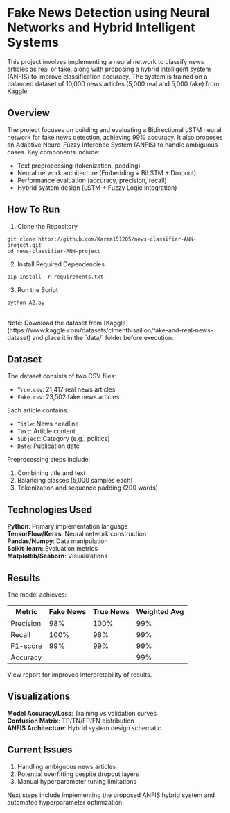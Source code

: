 # Fake News Detection using Neural Networks and Hybrid Intelligent Systems

This project involves implementing a neural network to classify news articles as real or fake, along with proposing a hybrid intelligent system (ANFIS) to improve classification accuracy. The system is trained on a balanced dataset of 10,000 news articles (5,000 real and 5,000 fake) from Kaggle.

## Overview

The project focuses on building and evaluating a Bidirectional LSTM neural network for fake news detection, achieving 99% accuracy. It also proposes an Adaptive Neuro-Fuzzy Inference System (ANFIS) to handle ambiguous cases. Key components include:

- Text preprocessing (tokenization, padding)
- Neural network architecture (Embedding + BiLSTM + Dropout)
- Performance evaluation (accuracy, precision, recall)
- Hybrid system design (LSTM + Fuzzy Logic integration)

## How To Run

1. Clone the Repository 

```
git clone https://github.com/Karma151205/news-classifier-ANN-project.git
cd news-classifier-ANN-project
```

2. Install Required Dependencies 

```
pip install -r requirements.txt
```

3. Run the Script 

```
python A2.py
```


</br>
Note: Download the dataset from [Kaggle](https://www.kaggle.com/datasets/clmentbisaillon/fake-and-real-news-dataset) and place it in the `data/` folder before execution.

## Dataset 
The dataset consists of two CSV files:
- `True.csv`: 21,417 real news articles
- `Fake.csv`: 23,502 fake news articles

Each article contains:
- `Title`: News headline
- `Text`: Article content
- `Subject`: Category (e.g., politics)
- `Date`: Publication date

Preprocessing steps include:
1. Combining title and text
2. Balancing classes (5,000 samples each)
3. Tokenization and sequence padding (200 words)

## Technologies Used

**Python**: Primary implementation language <br/>
**TensorFlow/Keras**: Neural network construction <br/>
**Pandas/Numpy**: Data manipulation <br/>
**Scikit-learn**: Evaluation metrics <br/>
**Matplotlib/Seaborn**: Visualizations <br/>

## Results
The model achieves:

| Metric        | Fake News | True News | Weighted Avg |
|---------------|-----------|-----------|--------------|
| Precision     | 98%       | 100%      | 99%          |
| Recall        | 100%      | 98%       | 99%          |
| F1-score      | 99%       | 99%       | 99%          |
| Accuracy      |           |           | 99%          |

View report for improved interpretability of results. 

## Visualizations
**Model Accuracy/Loss**: Training vs validation curves <br/>
**Confusion Matrix**: TP/TN/FP/FN distribution <br/>
**ANFIS Architecture**: Hybrid system design schematic <br/>

## Current Issues
1. Handling ambiguous news articles
2. Potential overfitting despite dropout layers
3. Manual hyperparameter tuning limitations

Next steps include implementing the proposed ANFIS hybrid system and automated hyperparameter optimization.
